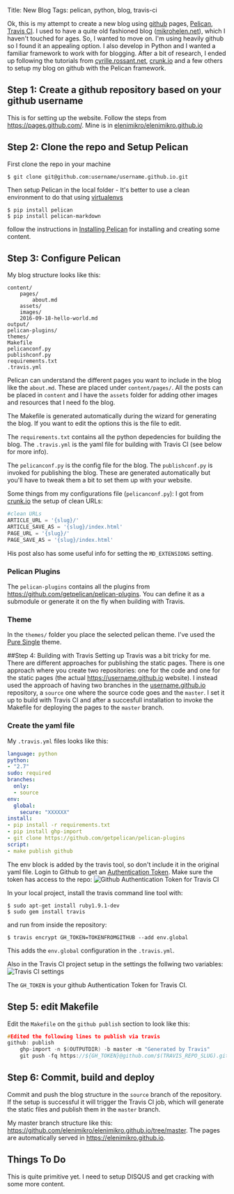 Title: New Blog
Tags: pelican, python, blog, travis-ci

Ok, this is my attempt to create a new blog using [github](github.io) pages, [Pelican](http://docs.getpelican.com/en/3.6.3/), [Travis CI](). I used to have a quite old fashioned blog ([mikrohelen.net](http://mikrohelen.net)), which I haven't touched for ages. So, I wanted to move on. I'm using heavily github so I found it an appealing option. I also develop in Python and I wanted a familiar framework to work with for blogging. After a bit of research, I ended up following the tutorials from [cyrille.rossant.net](http://cyrille.rossant.net/pelican-github/), [crunk.io](http://crunk.io/post/introduction-to-pelican/) and a few others to setup my blog on github with the Pelican framework. 

## Step 1: Create a github repository based on your github username
This is for setting up the website. Follow the steps from https://pages.github.com/. Mine is in [elenimikro/elenimikro.github.io](https://github.com/elenimikro/elenimikro.github.io)

## Step 2: Clone the repo and Setup Pelican 
First clone the repo in your machine
```shell
$ git clone git@github.com:username/username.github.io.git
```
Then setup Pelican in the local folder - It's better to use a clean environment to do that using [virtualenvs](http://docs.python-guide.org/en/latest/dev/virtualenvs/)
```shell
$ pip install pelican
$ pip install pelican-markdown
```

follow the instructions in [Installing Pelican](http://docs.getpelican.com/en/3.6.3/install.html) for installing and creating some content.

## Step 3: Configure Pelican 
My blog structure looks like this:
```shell
content/
    pages/
        about.md
    assets/
    images/
    2016-09-18-hello-world.md
output/
pelican-plugins/
themes/
Makefile
pelicanconf.py 
publishconf.py
requirements.txt
.travis.yml
```
Pelican can understand the different pages you want to include in the blog like the `about.md`. These are placed under `content/pages/`. All the posts can be placed in `content` and I have the `assets` folder for adding other images and resources that I need fo the blog. 
 
The Makefile is generated automatically during the wizard for generating the blog. If you want to edit the options this is the file to edit. 

The `requirements.txt` contains all the python depedencies for building the blog. The `.travis.yml` is the yaml file for building with Travis CI (see below for more info). 

The `pelicanconf.py` is the config file for the blog. The `publishconf.py` is invoked for publishing the blog. These are generated automatically but you'll have to tweak them a bit to set them up with your website. 

Some things from my configurations file (`pelicanconf.py`):
I got from [crunk.io](http://crunk.io/post/introduction-to-pelican/) the setup of clean URLs:
```python
#clean URLs
ARTICLE_URL = '{slug}/'
ARTICLE_SAVE_AS = '{slug}/index.html'
PAGE_URL = '{slug}/'
PAGE_SAVE_AS = '{slug}/index.html'
```
His post also has some useful info for setting the `MD_EXTENSIONS` setting. 

### Pelican Plugins 
The `pelican-plugins` contains all the plugins from https://github.com/getpelican/pelican-plugins. You can define it as a submodule or generate it on the fly when building with Travis. 

### Theme
In the `themes/` folder you place the selected pelican theme. I've used the [Pure Single](https://github.com/PurePelicanTheme/pure-single) theme. 

##Step 4: Building with Travis 
Setting up Travis was a bit tricky for me. There are different approaches for publishing the static pages. There is one approach where you create two repositories: one for the code and one for the static pages (the actual https://username.github.io website). I instead used the approach of having two branches in the [username.github.io](https://github.com/elenimikro/elenimikro.github.io) repository, a `source` one where the source code goes and the `master`. I set it up to build with Travis CI and after a succesfull installation to invoke the Makefile for deploying the pages to the `master` branch. 

### Create the yaml file 
My `.travis.yml` files looks like this:
```yaml
language: python
python: 
- "2.7"
sudo: required
branches:
  only:
  - source
env:
  global:
    secure: "XXXXXX"
install:
- pip install -r requirements.txt
- pip install ghp-import
- git clone https://github.com/getpelican/pelican-plugins
script:
- make publish github
```

The env block is added by the travis tool, so don't include it in the original yaml file. Login to Github to get an [Authentication Token](https://help.github.com/articles/creating-an-access-token-for-command-line-use/). Make sure the token has access to the repo:
![Github Authentication Token for Travis CI]({filename}/images/Github-Travis-2016-09-18.png)


In your local project, install the travis command line tool with:
```shell
$ sudo apt-get install ruby1.9.1-dev
$ sudo gem install travis
```
and run from inside the repository:
```
$ travis encrypt GH_TOKEN=TOKENFROMGITHUB --add env.global 
```
This adds the `env.global` configuration in the `.travis.yml`. 

Also in the Travis CI project setup in the settings the follwing two variables:
![Travis CI settings]({filename}/images/Travis-CI-2016-09-18.png)

The `GH_TOKEN` is your github Authentication Token for Travis CI. 

## Step 5: edit Makefile
Edit the `Makefile` on the `github publish` section to look like this:
```C
#Edited the following lines to publish via travis
github: publish
    ghp-import -n $(OUTPUTDIR) -b master -m "Generated by Travis"
    git push -fq https://${GH_TOKEN}@github.com/$(TRAVIS_REPO_SLUG).git master
```

## Step 6: Commit, build and deploy
Commit and push the blog structure in the `source`  branch of the repository. If the setup is successful it will trigger the Travis CI job, which will generate the static files and publish them in the `master` branch. 

My master branch structure like this: https://github.com/elenimikro/elenimikro.github.io/tree/master. The pages are automatically served in https://elenimikro.github.io. 

## Things To Do
This is quite primitive yet. I need to setup DISQUS and get cracking with some more content. 
